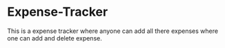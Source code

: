 # Expense-Tracker
This is a expense tracker where anyone can add all there expenses where one can add and delete expense.
